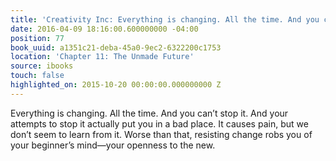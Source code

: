 ```yaml
---
title: 'Creativity Inc: Everything is changing. All the time. And you can’t stop it.…'
date: 2016-04-09 18:16:00.600000000 -04:00
position: 77
book_uuid: a1351c21-deba-45a0-9ec2-6322200c1753
location: 'Chapter 11: The Unmade Future'
source: ibooks
touch: false
highlighted_on: 2015-10-20 00:00:00.000000000 Z
---
```


Everything is changing. All the time. And you can’t stop it. And your attempts to stop it actually put you in a bad place. It causes pain, but we don’t seem to learn from it. Worse than that, resisting change robs you of your beginner’s mind—your openness to the new.